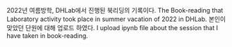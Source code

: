 2022년 여름방학, DHLab에서 진행된 북리딩의 기록이다.
The Book-reading that Laboratory activity took place in summer vacation of 2022 in DHLab.
본인이 맞았던 단원에 대해 업로드 하였다.
I upload ipynb file about the session that I have taken in book-reading.
